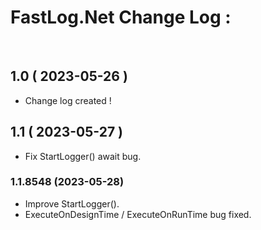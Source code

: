 # FastLog.Net Change Log :
</br>

## 1.0 ( 2023-05-26 )
  * Change log created !

## 1.1 ( 2023-05-27 )
  * Fix StartLogger() await bug.  

### 1.1.8548 (2023-05-28)
  * Improve StartLogger().
  * ExecuteOnDesignTime / ExecuteOnRunTime bug fixed.
 
